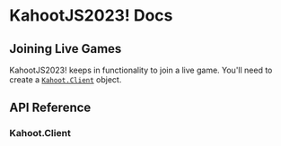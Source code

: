 # KahootJS2023! Docs

## Joining Live Games
KahootJS2023! keeps in functionality to join a live game. You'll need to create a [`Kahoot.Client`](#kahoot-client) object.


## API Reference

### Kahoot.Client
